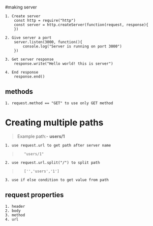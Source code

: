 #making server

    1. Create server
        const http = require("http")
        const server = http.createServer(function(request, response){
        })
    
    2. Give server a port
        server.listen(3000, function(){
            console.log("Server is running on port 3000")
        })

    3. Get server response
        response.write("Hello world! this is server")
    
    4. End response
        response.end()

##  methods
    1. request.method == "GET" to use only GET method


# Creating multiple paths
>Example path:-  **users/1**

    1. use request.url to get path after server name
>        "users/1"
    2. use request.url.split("/") to split path
>        ['','users','1']
    3. use if else condition to get value from path


## request properties
    1. header
    2. body
    3. method
    4. url

